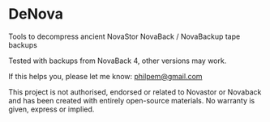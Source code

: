 # DeNova

Tools to decompress ancient NovaStor NovaBack / NovaBackup tape backups

Tested with backups from NovaBack 4, other versions may work.

If this helps you, please let me know: philpem@gmail.com

This project is not authorised, endorsed or related to Novastor or Novaback and has been created with entirely open-source materials. No warranty is given, express or implied.
